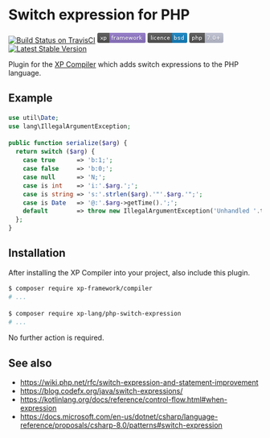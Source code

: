 Switch expression for PHP
=========================

[![Build Status on TravisCI](https://secure.travis-ci.org/xp-lang/php-switch-expression.svg)](http://travis-ci.org/xp-lang/php-switch-expression)
[![XP Framework Module](https://raw.githubusercontent.com/xp-framework/web/master/static/xp-framework-badge.png)](https://github.com/xp-framework/core)
[![BSD Licence](https://raw.githubusercontent.com/xp-framework/web/master/static/licence-bsd.png)](https://github.com/xp-framework/core/blob/master/LICENCE.md)
[![Requires PHP 7.0+](https://raw.githubusercontent.com/xp-framework/web/master/static/php-7_0plus.png)](http://php.net/)
[![Latest Stable Version](https://poser.pugx.org/xp-lang/php-switch-expression/version.png)](https://packagist.org/packages/xp-lang/php-switch-expression)

Plugin for the [XP Compiler](https://github.com/xp-framework/compiler/) which adds switch expressions to the PHP language.

Example
-------
```php
use util\Date;
use lang\IllegalArgumentException;

public function serialize($arg) {
  return switch ($arg) {
    case true      => 'b:1;';
    case false     => 'b:0;';
    case null      => 'N;';
    case is int    => 'i:'.$arg.';';
    case is string => 's:'.strlen($arg).'"'.$arg.'";';
    case is Date   => '@:'.$arg->getTime().';';
    default        => throw new IllegalArgumentException('Unhandled '.typeof($arg));
  };
}
```

Installation
------------
After installing the XP Compiler into your project, also include this plugin.

```bash
$ composer require xp-framework/compiler
# ...

$ composer require xp-lang/php-switch-expression
# ...
```

No further action is required.

See also
--------
* https://wiki.php.net/rfc/switch-expression-and-statement-improvement
* https://blog.codefx.org/java/switch-expressions/
* https://kotlinlang.org/docs/reference/control-flow.html#when-expression
* https://docs.microsoft.com/en-us/dotnet/csharp/language-reference/proposals/csharp-8.0/patterns#switch-expression